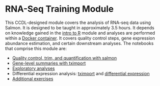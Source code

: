 # RNA-Seq Training Module

This CCDL-designed module covers the analysis of RNA-seq data using Salmon.
It is designed to be taught in approximately 3.5 hours.
It depends on knowledge gained in the [intro to R](https://github.com/AlexsLemonade/training-modules/tree/master/intro-to-R-tidyverse) module and analyses are performed within a [Docker container](https://github.com/AlexsLemonade/training-modules/tree/master/docker-install).
It covers quality control steps, gene expression abundance estimation, and certain downstream analyses.
The notebooks that comprise this module are:
* [Quality control, trim, and quantification with salmon](https://github.com/AlexsLemonade/training-modules/blob/master/RNA-seq/01-qc_trim_quant.md)
* [Gene-level summaries with tximport](https://alexslemonade.github.io/training-modules/RNA-seq/02-gastric_cancer_tximport.nb.html)
* [Exploratory analyses](https://alexslemonade.github.io/training-modules/RNA-seq/03-gastric_cancer_exploratory.nb.html)
* Differential expression analysis: [tximport](https://github.com/AlexsLemonade/training-modules/blob/master/RNA-seq/04-nb_cell_line_tximport.md) and [differential expression](https://alexslemonade.github.io/training-modules/RNA-seq/05-nb_cell_line_DESeq2.nb.html)
* [Additional exercises](https://github.com/AlexsLemonade/training-modules/blob/master/RNA-seq/06-bulk_rnaseq_exercise.Rmd)
